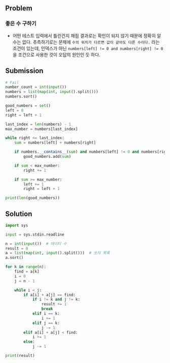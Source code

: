 ## Problem
### 좋은 수 구하기
- 어떤 테스트 입력에서 틀린건지 채점 결과로는 확인이 되지 않기 때문에 정확히 알 수는 없다. 추측하기로는 문제에 `수의 위치가 다르면 값이 같아도 다른 수이다.`
라는 조건이 있는데, 인덱스가 아닌 `numbers[left] != 0 and numbers[right] != 0`을 조건으로 사용한 것이 오답의 원인인 듯 하다.

## Submission
```python
# Fail
number_count = int(input())
numbers = list(map(int, input().split()))
numbers.sort()

good_numbers = set()
left = 0
right = left + 1

last_index = len(numbers) - 1
max_number = numbers[last_index]

while right <= last_index:
    sum = numbers[left] + numbers[right]

    if numbers.__contains__(sum) and numbers[left] != 0 and numbers[right] != 0:
        good_numbers.add(sum)

    if sum < max_number:
        right += 1

    if sum >= max_number:
        left += 1
        right = left + 1

print(len(good_numbers))
```

## Solution
```python
import sys

input = sys.stdin.readline

n = int(input())  # 데이터 수
result = 0
a = list(map(int, input().split()))  # 숫자 목록
a.sort()

for k in range(n):
    find = a[k]
    i = 0
    j = n - 1

    while i < j:
        if a[i] + a[j] == find:
            if i != k and j != k:
                result += 1
                break
            elif i == k:
                i += 1
            elif j == k:
                j -= 1
        elif a[i] + a[j] < find:
            i += 1
        else:
            j -= 1

print(result)
```
